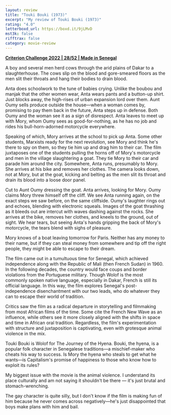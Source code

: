 ```yaml
---
layout: review
title: "Touki Bouki (1973)"
excerpt: "My review of Touki Bouki (1973)"
rating: "4.0"
letterboxd_url: https://boxd.it/9jLMvD
mst3k: false
rifftrax: false
category: movie-review
---
```


<b><a href="https://boxd.it/q4PJa/detail" target="_blank" rel="noopener">Criterion Challenge 2022 | 28/52 | Made in Senegal</a></b>

A boy and several men herd cows through the arid plains of Dakar to a slaughterhouse. The cows slip on the blood and gore-smeared floors as the men slit their throats and hang their bodies to drain blood.

Anta does schoolwork to the tune of babies crying. Unlike the boubou and manjak that the other women wear, Anta wears pants and a button-up shirt. Just blocks away, the high-rises of urban expansion lord over them. Aunt Oumy sells produce outside the house—when a woman comes by, promising to pay them back in the future, Anta steps up in defense. Both Oumy and the woman see it as a sign of disrespect. Anta leaves to meet up with Mory, whom Oumy sees as good-for-nothing, as he has no job and rides his bull-horn-adorned motorcycle everywhere.

Speaking of which, Mory arrives at the school to pick up Anta. Some other students, Marxists ready for the next revolution, see Mory and think he's there to spy on them, so they tie him up and drag him to their car. The film juxtaposes one of the students pulling the horns off of Mory's motorcycle and men in the village slaughtering a goat. They tie Mory to their car and parade him around the city. Somewhere, Anta runs, presumably to Mory. She arrives at his bike and removes her clothes. The camera looks down, not at Mory, but at the goat, kicking and belting as the men slit its throat and drain its blood into a loose door panel.

Cut to Aunt Oumy dressing the goat. Anta arrives, looking for Mory. Oumy claims Mory threw himself off the cliff. We see Anta running again, on the exact steps we saw before, on the same cliffside. Oumy's laughter rings out and echoes, blending with electronic squeals. Images of the goat thrashing as it bleeds out are intercut with waves dashing against the rocks. She arrives at the bike, removes her clothes, and kneels to the ground, out of sight. We hear tears, but seeing Anta's hands gripping the back of Mory's motorcycle, the tears blend with sighs of pleasure.

Mory knows of a boat leaving tomorrow for Paris. Neither has any money to their name, but if they can steal money from somewhere and tip off the right people, they might be able to escape to their dream.

The film came out in a tumultuous time for Senegal, which achieved independence along with the Republic of Mali (then French Sudan) in 1960. In the following decades, the country would face coups and border violations from the Portuguese military. Though Wolof is the most commonly spoken native language, especially in Dakar, French is still its official language. In this way, the film explores Senegal's post-independence disenchantment with our two leads, who do whatever they can to escape their world of tradition.

Critics saw the film as a radical departure in storytelling and filmmaking from most African films of the time. Some cite the French New Wave as an influence, while others see it more closely aligned with the shifts in space and time in African oral tradition. Regardless, the film's experimentation with structure and juxtaposition is captivating, even with grotesque animal violence in the mix.

Touki Bouki is Wolof for The Journey of the Hyena. Bouki, the hyena, is a popular folk character in Senegalese traditions—a mischief-maker who cheats his way to success. Is Mory the hyena who steals to get what he wants—is Capitalism's promise of happiness to those who know how to exploit its rules?

My biggest issue with the movie is the animal violence. I understand its place culturally and am not saying it shouldn't be there — it's just brutal and stomach-wrenching.

The gay character is quite silly, but I don't know if the film is making fun of him because he never comes across negatively—he's just disappointed that boys make plans with him and bail.
